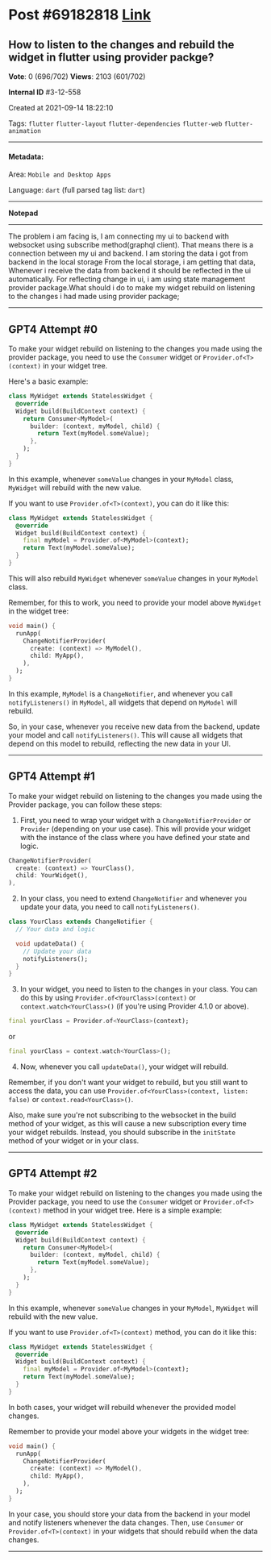 
# Post \#69182818 [Link](https://stackoverflow.com/questions/69182818/)

## How to listen to the changes and rebuild the widget in flutter using provider packge?

**Vote**: 0 (696/702) **Views**: 2103 (601/702) 

**Internal ID** \#3-12-558

Created at 2021-09-14 18:22:10

Tags: `flutter` `flutter-layout` `flutter-dependencies` `flutter-web` `flutter-animation`

----------

#### Metadata:

Area: `Mobile and Desktop Apps`

Language: `dart` (full parsed tag list: `dart`)

----------

**Notepad**


----------

The problem i am facing is,
I am connecting my ui to backend with websocket using subscribe method(graphql client). That means there is a connection between my ui and backend. I am storing the data i got from backend  in the local storage
From the local storage, i am getting that data,
Whenever i receive the data from backend it should be reflected in the ui automatically. For reflecting change in ui, i am using state management provider package.What should i do to make my widget rebuild on listening to the changes i had made using provider package;


----------
        
## GPT4 Attempt \#0

To make your widget rebuild on listening to the changes you made using the provider package, you need to use the `Consumer` widget or `Provider.of<T>(context)` in your widget tree. 

Here's a basic example:

```dart
class MyWidget extends StatelessWidget {
  @override
  Widget build(BuildContext context) {
    return Consumer<MyModel>(
      builder: (context, myModel, child) {
        return Text(myModel.someValue);
      },
    );
  }
}
```

In this example, whenever `someValue` changes in your `MyModel` class, `MyWidget` will rebuild with the new value.

If you want to use `Provider.of<T>(context)`, you can do it like this:

```dart
class MyWidget extends StatelessWidget {
  @override
  Widget build(BuildContext context) {
    final myModel = Provider.of<MyModel>(context);
    return Text(myModel.someValue);
  }
}
```

This will also rebuild `MyWidget` whenever `someValue` changes in your `MyModel` class.

Remember, for this to work, you need to provide your model above `MyWidget` in the widget tree:

```dart
void main() {
  runApp(
    ChangeNotifierProvider(
      create: (context) => MyModel(),
      child: MyApp(),
    ),
  );
}
```

In this example, `MyModel` is a `ChangeNotifier`, and whenever you call `notifyListeners()` in `MyModel`, all widgets that depend on `MyModel` will rebuild.

So, in your case, whenever you receive new data from the backend, update your model and call `notifyListeners()`. This will cause all widgets that depend on this model to rebuild, reflecting the new data in your UI.

--------

## GPT4 Attempt \#1

To make your widget rebuild on listening to the changes you made using the Provider package, you can follow these steps:

1. First, you need to wrap your widget with a `ChangeNotifierProvider` or `Provider` (depending on your use case). This will provide your widget with the instance of the class where you have defined your state and logic.

```dart
ChangeNotifierProvider(
  create: (context) => YourClass(),
  child: YourWidget(),
),
```

2. In your class, you need to extend `ChangeNotifier` and whenever you update your data, you need to call `notifyListeners()`.

```dart
class YourClass extends ChangeNotifier {
  // Your data and logic

  void updateData() {
    // Update your data
    notifyListeners();
  }
}
```

3. In your widget, you need to listen to the changes in your class. You can do this by using `Provider.of<YourClass>(context)` or `context.watch<YourClass>()` (if you're using Provider 4.1.0 or above).

```dart
final yourClass = Provider.of<YourClass>(context);
```
or
```dart
final yourClass = context.watch<YourClass>();
```

4. Now, whenever you call `updateData()`, your widget will rebuild.

Remember, if you don't want your widget to rebuild, but you still want to access the data, you can use `Provider.of<YourClass>(context, listen: false)` or `context.read<YourClass>()`.

Also, make sure you're not subscribing to the websocket in the build method of your widget, as this will cause a new subscription every time your widget rebuilds. Instead, you should subscribe in the `initState` method of your widget or in your class.

--------

## GPT4 Attempt \#2

To make your widget rebuild on listening to the changes you made using the Provider package, you need to use the `Consumer` widget or `Provider.of<T>(context)` method in your widget tree. Here is a simple example:

```dart
class MyWidget extends StatelessWidget {
  @override
  Widget build(BuildContext context) {
    return Consumer<MyModel>(
      builder: (context, myModel, child) {
        return Text(myModel.someValue);
      },
    );
  }
}
```

In this example, whenever `someValue` changes in your `MyModel`, `MyWidget` will rebuild with the new value.

If you want to use `Provider.of<T>(context)` method, you can do it like this:

```dart
class MyWidget extends StatelessWidget {
  @override
  Widget build(BuildContext context) {
    final myModel = Provider.of<MyModel>(context);
    return Text(myModel.someValue);
  }
}
```

In both cases, your widget will rebuild whenever the provided model changes.

Remember to provide your model above your widgets in the widget tree:

```dart
void main() {
  runApp(
    ChangeNotifierProvider(
      create: (context) => MyModel(),
      child: MyApp(),
    ),
  );
}
```

In your case, you should store your data from the backend in your model and notify listeners whenever the data changes. Then, use `Consumer` or `Provider.of<T>(context)` in your widgets that should rebuild when the data changes.

--------
